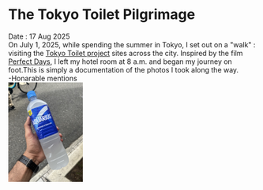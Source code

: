 # The Tokyo Toilet Pilgrimage
Date : 17 Aug 2025<br>
On July 1, 2025, while spending the summer in Tokyo, I set out on a "walk" : visiting the [Tokyo Toilet project](https://en.wikipedia.org/wiki/The_Tokyo_Toilet) sites across the city. Inspired by the film [Perfect Days](https://en.wikipedia.org/wiki/Perfect_Days), I left my hotel room at 8 a.m. and began my journey on foot.This is simply a documentation of the photos I took along the way.<br>
-Honarable mentions<br>
<img src="IMG_7265.jpeg" alt="alt text" width="30%" >
